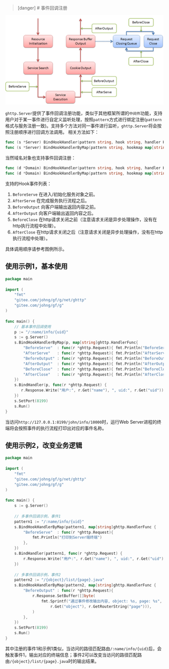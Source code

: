 >[danger] # 事件回调注册

![](images/QQ图片20180417140149.png)

```ghttp.Server```提供了事件回调注册功能，类似于其他框架所谓的```中间件```功能，支持用户对于某一事件进行自定义监听处理，按照```pattern```方式进行绑定注册(```pattern```格式与服务注册一致)。支持多个方法对同一事件进行监听，```ghttp.Server```将会按照注册顺序进行回调方法调用。
相关方法如下：
```go
func (s *Server) BindHookHandler(pattern string, hook string, handler HandlerFunc) error
func (s *Server) BindHookHandlerByMap(pattern string, hookmap map[string]HandlerFunc) error
```
当然域名对象也支持事件回调注册：
```go
func (d *Domain) BindHookHandler(pattern string, hook string, handler HandlerFunc) error
func (d *Domain) BindHookHandlerByMap(pattern string, hookmap map[string]HandlerFunc) error
```
支持的Hook事件列表：
1. ```BeforeServe```
	在进入/初始化服务对象之前。
1. ```AfterServe```
	在完成服务执行流程之后。
1. ```BeforeOutput```
	向客户端输出返回内容之前。
1. ```AfterOutput```
	向客户端输出返回内容之后。
1. ```BeforeClose```
	在http请求关闭之前（注意请求关闭是异步处理操作，没有在http执行流程中处理）。
1. ```AfterClose```
	在http请求关闭之后（注意请求关闭是异步处理操作，没有在http执行流程中处理）。

具体调用顺序请参考图例所示。

## 使用示例1，基本使用
```go
package main

import (
    "fmt"
    "gitee.com/johng/gf/g/net/ghttp"
    "gitee.com/johng/gf/g"
)

func main() {
    // 基本事件回调使用
    p := "/:name/info/{uid}"
    s := g.Server()
    s.BindHookHandlerByMap(p, map[string]ghttp.HandlerFunc{
        "BeforeServe"  : func(r *ghttp.Request){ fmt.Println("BeforeServe") },
        "AfterServe"   : func(r *ghttp.Request){ fmt.Println("AfterServe") },
        "BeforeOutput" : func(r *ghttp.Request){ fmt.Println("BeforeOutput") },
        "AfterOutput"  : func(r *ghttp.Request){ fmt.Println("AfterOutput") },
        "BeforeClose"  : func(r *ghttp.Request){ fmt.Println("BeforeClose") },
        "AfterClose"   : func(r *ghttp.Request){ fmt.Println("AfterClose") },
    })
    s.BindHandler(p, func(r *ghttp.Request) {
       r.Response.Write("用户:", r.Get("name"), ", uid:", r.Get("uid"))
    })
    s.SetPort(8199)
    s.Run()
}
```
当访问```http://127.0.0.1:8199/john/info/10000```时，运行Web Server进程的终端将会按照事件的执行流程打印出对应的事件名称。

## 使用示例2，改变业务逻辑
```go
package main

import (
    "fmt"
    "gitee.com/johng/gf/g/net/ghttp"
    "gitee.com/johng/gf/g"
)

func main() {
    s := g.Server()

    // 多事件回调示例，事件1
    pattern1 := "/:name/info/{uid}"
    s.BindHookHandlerByMap(pattern1, map[string]ghttp.HandlerFunc {
        "BeforeServe"  : func(r *ghttp.Request){
            fmt.Println("打印到Server端终端")
        },
    })
    s.BindHandler(pattern1, func(r *ghttp.Request) {
        r.Response.Write("用户:", r.Get("name"), ", uid:", r.Get("uid"))
    })

    // 多事件回调示例，事件2
    pattern2 := "/{object}/list/{page}.java"
    s.BindHookHandlerByMap(pattern2, map[string]ghttp.HandlerFunc {
        "BeforeOutput" : func(r *ghttp.Request){
            r.Response.SetBuffer([]byte(
                fmt.Sprintf("通过事件修改输出内容, object: %s, page: %s",
                    r.Get("object"), r.GetRouterString("page"))),
            )
        },
    })
    s.SetPort(8199)
    s.Run()
}
```

其中注册的事件1和示例1类似，当访问的路径匹配路由```/:name/info/{uid}```后，会触发事件1，输出对应的终端信息；事件2可以改变当访问的路径匹配路由```/{object}/list/{page}.java```时的输出结果。

